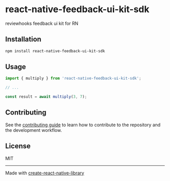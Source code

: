 # react-native-feedback-ui-kit-sdk

reviewhooks feedback ui kit for RN

## Installation

```sh
npm install react-native-feedback-ui-kit-sdk
```

## Usage

```js
import { multiply } from 'react-native-feedback-ui-kit-sdk';

// ...

const result = await multiply(3, 7);
```

## Contributing

See the [contributing guide](CONTRIBUTING.md) to learn how to contribute to the repository and the development workflow.

## License

MIT

---

Made with [create-react-native-library](https://github.com/callstack/react-native-builder-bob)
